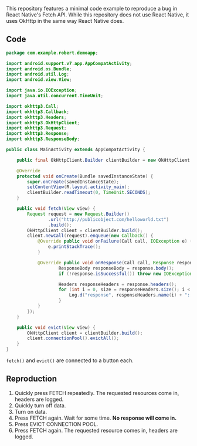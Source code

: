 This repository features a minimal code example to reproduce a bug in React Native's Fetch API. While this repository does not use React Native, it uses OkHttp in the same way React Native does.

## Code

```.java
package com.example.robert.demoapp;

import android.support.v7.app.AppCompatActivity;
import android.os.Bundle;
import android.util.Log;
import android.view.View;

import java.io.IOException;
import java.util.concurrent.TimeUnit;

import okhttp3.Call;
import okhttp3.Callback;
import okhttp3.Headers;
import okhttp3.OkHttpClient;
import okhttp3.Request;
import okhttp3.Response;
import okhttp3.ResponseBody;

public class MainActivity extends AppCompatActivity {

    public final OkHttpClient.Builder clientBuilder = new OkHttpClient.Builder();

    @Override
    protected void onCreate(Bundle savedInstanceState) {
        super.onCreate(savedInstanceState);
        setContentView(R.layout.activity_main);
        clientBuilder.readTimeout(0, TimeUnit.SECONDS);
    }

    public void fetch(View view) {
        Request request = new Request.Builder()
                .url("http://publicobject.com/helloworld.txt")
                .build();
        OkHttpClient client = clientBuilder.build();
        client.newCall(request).enqueue(new Callback() {
            @Override public void onFailure(Call call, IOException e) {
                e.printStackTrace();
            }

            @Override public void onResponse(Call call, Response response) throws IOException {
                    ResponseBody responseBody = response.body();
                    if (!response.isSuccessful()) throw new IOException("Unexpected code " + response);

                    Headers responseHeaders = response.headers();
                    for (int i = 0, size = responseHeaders.size(); i < size; i++) {
                        Log.d("response", responseHeaders.name(i) + ": " + responseHeaders.value(i));
                    }
            }
        });
    }

    public void evict(View view) {
        OkHttpClient client = clientBuilder.build();
        client.connectionPool().evictAll();
    }
}
```

`fetch()` and `evict()` are connected to a button each.

## Reproduction

1. Quickly press FETCH repeatedly. The requested resources come in, headers are logged.
2. Quickly turn off data.
3. Turn on data.
4. Press FETCH again. Wait for some time. **No response will come in.**
5. Press EVICT CONNECTION POOL.
6. Press FETCH again. The requested resource comes in, headers are logged.
